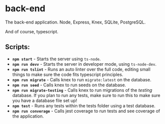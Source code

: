 # back-end
The back-end application. Node, Express, Knex, SQLite, PostgreSQL.

And of course, typescript.

## Scripts:

- **`npm start`** - Starts the server using `ts-node`.
- **`npm run devv`** - Starts the server in developer mode, using `ts-node-dev`.
- **`npm run tslint`** - Runs an auto linter over the full code, editing small things to make sure the code fits typescript principles.
- **`npm run migrate`** - Calls knex to run `migrate:latest` on the database.
- **`npm run seed`** - Calls knex to run seeds on the database.
- **`npm run migrate-testing`** - Calls knex to run migrations of the _testing_ database. If you plan to run any tests, make sure to run this to make sure you have a database file set up!
- **`npm test`** - Runs any tests within the tests folder using a test database.
- **`npm run converage`** - Calls jest coverage to run tests and see coverage of the application.
